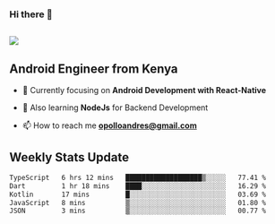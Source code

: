 ### Hi there 👋
<h2 align="left"><img src="https://readme-typing-svg.herokuapp.com?color=000000&lines=I'm+Andrew+Opollo😊;Welcome+to+my+Github😜"> </h2>

## Android Engineer from Kenya


- 🌱 Currently focusing on **Android Development with React-Native**

- 🔭 Also learning **NodeJs** for Backend Development

- 📫 How to reach me **opolloandres@gmail.com**


## Weekly Stats Update
<!--START_SECTION:waka-->

```txt
TypeScript   6 hrs 12 mins   ███████████████████▒░░░░░   77.41 %
Dart         1 hr 18 mins    ████░░░░░░░░░░░░░░░░░░░░░   16.29 %
Kotlin       17 mins         █░░░░░░░░░░░░░░░░░░░░░░░░   03.69 %
JavaScript   8 mins          ▒░░░░░░░░░░░░░░░░░░░░░░░░   01.80 %
JSON         3 mins          ▒░░░░░░░░░░░░░░░░░░░░░░░░   00.77 %
```

<!--END_SECTION:waka-->




